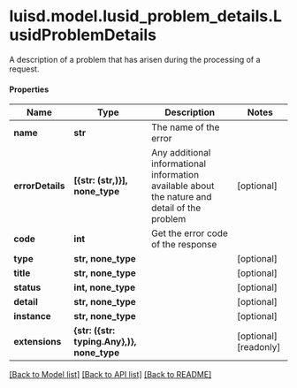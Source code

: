 # luisd.model.lusid_problem_details.LusidProblemDetails

A description of a problem that has arisen during the processing of a request.

#### Properties
Name | Type | Description | Notes
------------ | ------------- | ------------- | -------------
**name** | **str** | The name of the error | 
**errorDetails** | **[{str: (str,)}], none_type** | Any additional informational information available about the nature and detail of the problem | [optional] 
**code** | **int** | Get the error code of the response | 
**type** | **str, none_type** |  | [optional] 
**title** | **str, none_type** |  | [optional] 
**status** | **int, none_type** |  | [optional] 
**detail** | **str, none_type** |  | [optional] 
**instance** | **str, none_type** |  | [optional] 
**extensions** | **{str: ({str: typing.Any},)}, none_type** |  | [optional] [readonly] 

[[Back to Model list]](../../README.md#documentation-for-models) [[Back to API list]](../../README.md#documentation-for-api-endpoints) [[Back to README]](../../README.md)

